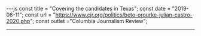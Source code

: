 ---js
const title = "Covering the candidates in Texas";
const date = "2019-06-11";
const url = "https://www.cjr.org/politics/beto-orourke-julian-castro-2020.php";
const outlet ="Columbia Journalism Review";

---

